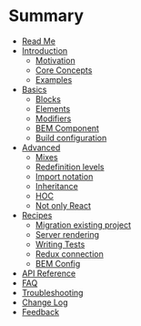 # Summary

* [Read Me](README.md)
* [Introduction]()
  * [Motivation]()
  * [Core Concepts]()
  * [Examples]()
* [Basics]()
  * [Blocks]()
  * [Elements]()
  * [Modifiers]()
  * [BEM Component]()
  * [Build configuration]()
* [Advanced]()
  * [Mixes]()
  * [Redefinition levels]()
  * [Import notation]()
  * [Inheritance]()
  * [HOC]()
  * [Not only React]()
* [Recipes]()
  * [Migration existing project]()
  * [Server rendering]()
  * [Writing Tests]()
  * [Redux connection]()
  * [BEM Config]()
* [API Reference](REFERENCE.md)
* [FAQ](docs/FAQ.md)
* [Troubleshooting](docs/Troubleshooting.md)
* [Change Log](CHANGELOG.md)
* [Feedback](docs/Feedback.md)



